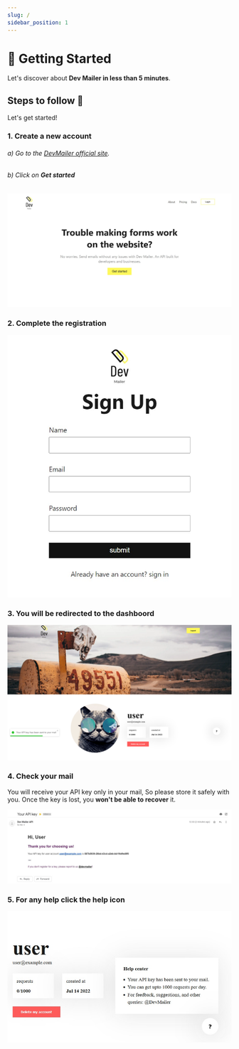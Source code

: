 ```yaml
---
slug: /
sidebar_position: 1
---
```


# 🚀 Getting Started

Let's discover about **Dev Mailer in less than 5 minutes**.

## Steps to follow 📖

Let's get started!

### 1. Create a new account
###### a) Go to the <a href="https://devmailer.vercel.app/" target="_blank">DevMailer official site</a>.

###### b) Click on **Get started**

![instruction image](./img/home.jpg)

### 2. Complete the registration

![instruction image](./img/register.jpg)

### 3. You will be redirected to the dashboord

![instruction image](./img/dashboard.png)

### 4. Check your mail

You will receive your API key only in your mail, So please store it safely with you. Once the key is lost, you **won't be able to recover** it.

![instruction image](./img/mail.jpg)

### 5. For any help click the help icon

![instruction image](./img/help.jpg)
